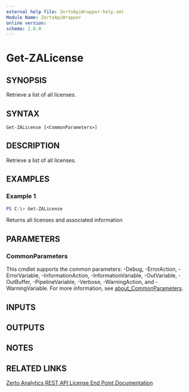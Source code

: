 ```yaml
---
external help file: ZertoApiWrapper-help.xml
Module Name: ZertoApiWrapper
online version:
schema: 2.0.0
---
```


# Get-ZALicense

## SYNOPSIS

Retrieve a list of all licenses.

## SYNTAX

```
Get-ZALicense [<CommonParameters>]
```

## DESCRIPTION
Retrieve a list of all licenses.

## EXAMPLES

### Example 1
```powershell
PS C:\> Get-ZALicense
```

Returns all licenses and associated information

## PARAMETERS

### CommonParameters
This cmdlet supports the common parameters: -Debug, -ErrorAction, -ErrorVariable, -InformationAction, -InformationVariable, -OutVariable, -OutBuffer, -PipelineVariable, -Verbose, -WarningAction, and -WarningVariable. For more information, see [about_CommonParameters](http://go.microsoft.com/fwlink/?LinkID=113216).

## INPUTS

## OUTPUTS

## NOTES

## RELATED LINKS

[Zerto Analytics REST API License End Point Documentation](https://docs.api.zerto.com/#/Licenses/get_v2_licenses)
